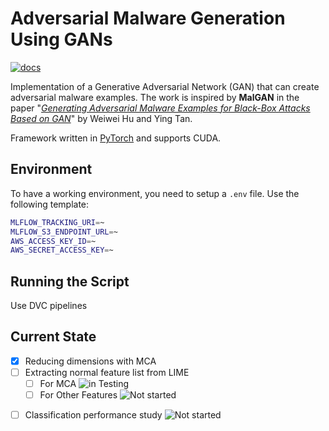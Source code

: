 # Adversarial Malware Generation Using GANs

[![docs](https://img.shields.io/badge/license-MIT-blue.svg)](https://github.com/ZaydH/MalwareGAN/blob/master/LICENSE)

Implementation of a Generative Adversarial Network (GAN) that can create adversarial malware examples.  The work is inspired by **MalGAN** in the paper "[*Generating Adversarial Malware Examples for Black-Box Attacks Based on GAN*](https://arxiv.org/abs/1702.05983)" by Weiwei Hu and Ying Tan.

Framework written in [PyTorch](https://pytorch.org/) and supports CUDA.

## Environment

To have a working environment, you need to setup a `.env` file. Use the following template:

```bash
MLFLOW_TRACKING_URI=~
MLFLOW_S3_ENDPOINT_URL=~
AWS_ACCESS_KEY_ID=~
AWS_SECRET_ACCESS_KEY=~
```

## Running the Script

Use DVC pipelines

## Current State

- [x] Reducing dimensions with MCA
- [ ] Extracting normal feature list from LIME
    - [ ] For MCA ![in Testing](https://img.shields.io/badge/In_Testing-BrightGreen)
    <!-- 
        TODO(Adapt LIME for all features): Write an experiment for features other than binary
        Issue URL: https://github.com/onlyidev/bachelor.code/issues/2
     -->
    - [ ] For Other Features ![Not started](https://img.shields.io/static/v1?label=&message=Not%20Started&color=red)
<!-- 
    TODO(Classification study): Check classification with/without modifications
    Issue URL: https://github.com/onlyidev/bachelor.code/issues/1
 -->
- [ ] Classification performance study ![Not started](https://img.shields.io/static/v1?label=&message=Not%20Started&color=red)